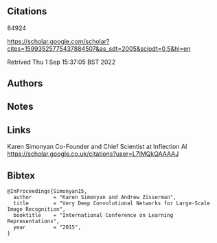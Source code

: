 # 
## Citations


84924

https://scholar.google.com/scholar?cites=15993525775437884507&as_sdt=2005&sciodt=0,5&hl=en

Retrived
Thu  1 Sep 15:37:05 BST 2022

## Authors 

## Notes

## Links 

Karen Simonyan
Co-Founder and Chief Scientist at Inflection AI
https://scholar.google.co.uk/citations?user=L7lMQkQAAAAJ



## Bibtex 

```
@InProceedings{Simonyan15,
  author       = "Karen Simonyan and Andrew Zisserman",
  title        = "Very Deep Convolutional Networks for Large-Scale Image Recognition",
  booktitle    = "International Conference on Learning Representations",
  year         = "2015",
}
```

